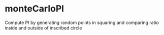 # monteCarloPI
Compute PI by generating random points in squaring and comparing ratio inside and outside of inscribed circle
